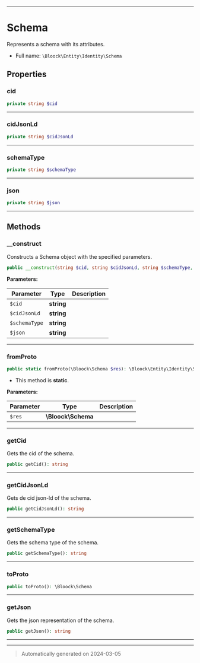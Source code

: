 ***

# Schema

Represents a schema with its attributes.



* Full name: `\Bloock\Entity\Identity\Schema`



## Properties


### cid



```php
private string $cid
```






***

### cidJsonLd



```php
private string $cidJsonLd
```






***

### schemaType



```php
private string $schemaType
```






***

### json



```php
private string $json
```






***

## Methods


### __construct

Constructs a Schema object with the specified parameters.

```php
public __construct(string $cid, string $cidJsonLd, string $schemaType, string $json): mixed
```








**Parameters:**

| Parameter | Type | Description |
|-----------|------|-------------|
| `$cid` | **string** |  |
| `$cidJsonLd` | **string** |  |
| `$schemaType` | **string** |  |
| `$json` | **string** |  |





***

### fromProto



```php
public static fromProto(\Bloock\Schema $res): \Bloock\Entity\Identity\Schema
```



* This method is **static**.




**Parameters:**

| Parameter | Type | Description |
|-----------|------|-------------|
| `$res` | **\Bloock\Schema** |  |





***

### getCid

Gets the cid of the schema.

```php
public getCid(): string
```












***

### getCidJsonLd

Gets de cid json-ld of the schema.

```php
public getCidJsonLd(): string
```












***

### getSchemaType

Gets the schema type of the schema.

```php
public getSchemaType(): string
```












***

### toProto



```php
public toProto(): \Bloock\Schema
```












***

### getJson

Gets the json representation of the schema.

```php
public getJson(): string
```












***


***
> Automatically generated on 2024-03-05
